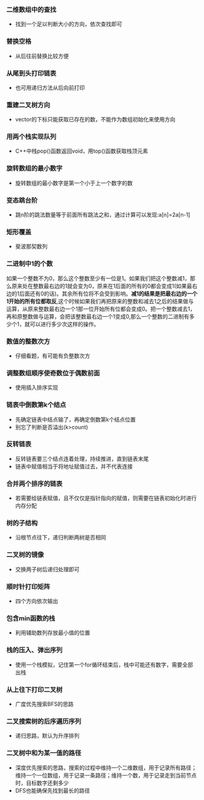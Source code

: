 ### 二维数组中的查找
- 找到一个足以判断大小的方向，依次查找即可

### 替换空格
- 从后往前替换比较方便

### 从尾到头打印链表
- 也可用递归方法从后向前打印

### 重建二叉树方向
- vector的下标只能获取已存在的数，不能作为数组初始化来使用方向

### 用两个栈实现队列
- C++中栈pop()函数返回void，用top()函数获取栈顶元素

### 旋转数组的最小数字
- 旋转数组的最小数字是第一个小于上一个数字的数

### 变态跳台阶
- 跳n阶的跳法数量等于前面所有跳法之和，通过计算可以发现:a[n]=2a[n-1]

### 矩形覆盖
- 斐波那契数列

### 二进制中1的个数
如果一个整数不为0，那么这个整数至少有一位是1。如果我们把这个整数减1，那么原来处在整数最右边的1就会变为0，原来在1后面的所有的0都会变成1(如果最右边的1后面还有0的话)。其余所有位将不会受到影响。**减1的结果是把最右边的一个1开始的所有位都取反**,这个时候如果我们再把原来的整数和减去1之后的结果做与运算，从原来整数最右边一个1那一位开始所有位都会变成0。把一个整数减去1，再和原整数做与运算，会把该整数最右边一个1变成0,那么一个整数的二进制有多少个1，就可以进行多少次这样的操作。

### 数值的整数次方
- 仔细看题，有可能有负整数次方

### 调整数组顺序使奇数位于偶数前面
- 使用插入排序实现

### 链表中倒数第k个结点
- 先确定链表中结点输了，再确定倒数第k个结点位置
- 别忘了判断是否溢出(k>count)

### 反转链表
- 反转链表要三个结点连着处理，持续推进，直到链表末尾
- 链表中赋值相当于将地址赋值过去，并不代表连接

### 合并两个排序的链表
- 若需要给链表赋值，且不仅仅是指针指向的赋值，则需要在链表初始化时进行内存分配

### 树的子结构
- 沿根节点往下，递归判断两树是否相同

### 二叉树的镜像
- 交换两子树后递归处理即可

### 顺时针打印矩阵
- 四个方向依次输出

### 包含min函数的栈
- 利用辅助数列存放最小值的位置

### 栈的压入、弹出序列
- 使用一个栈模拟，记住第一个for循环结束后，栈中可能还有数字，需要全部出栈

### 从上往下打印二叉树
- 广度优先搜索BFS的思路

### 二叉搜索树的后序遍历序列
- 递归思路，默认为升序排列

### 二叉树中和为某一值的路径
- 深度优先搜索的思路，搜索的过程中维持一个二维数组，用于记录所有路径；维持一个一位数组，用于记录一条路径；维持一个数，用于记录走到当前节点时，目标数字还剩多少
- DFS也能确保先找到最长的路径